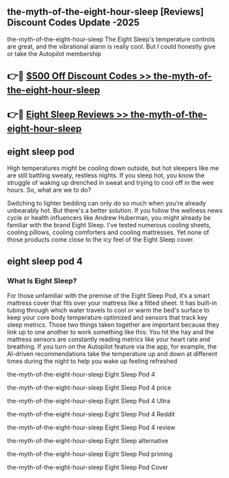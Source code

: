 ## the-myth-of-the-eight-hour-sleep [Reviews​] Discount Codes Update -2025

the-myth-of-the-eight-hour-sleep The Eight Sleep's temperature controls are great, and the vibrational alarm is really cool. But I could honestly give or take the Autopilot membership

## 👉🔴 [$500 Off Discount Codes >> the-myth-of-the-eight-hour-sleep](http://download.freeplayer.one?title=the-myth-of-the-eight-hour-sleep&ref=18-ES)

## 👉🔴 [Eight Sleep Reviews >> the-myth-of-the-eight-hour-sleep](http://download.freeplayer.one?title=the-myth-of-the-eight-hour-sleep&ref=18-ES)

## eight sleep pod

High temperatures might be cooling down outside, but hot sleepers like me are still battling sweaty, restless nights. If you sleep hot, you know the struggle of waking up drenched in sweat and trying to cool off in the wee hours. So, what are we to do?

Switching to lighter bedding can only do so much when you're already unbearably hot. But there's a better solution. If you follow the wellness news cycle or health influencers like Andrew Huberman, you might already be familiar with the brand Eight Sleep. I've tested numerous cooling sheets, cooling pillows, cooling comforters and cooling mattresses. Yet none of those products come close to the icy feel of the Eight Sleep cover.

## eight sleep pod 4

### What Is Eight Sleep?

For those unfamiliar with the premise of the Eight Sleep Pod, it’s a smart mattress cover that fits over your mattress like a fitted sheet. It has built-in tubing through which water travels to cool or warm the bed's surface to keep your core body temperature optimized and sensors that track key sleep metrics. Those two things taken together are important because they link up to one another to work something like this: You hit the hay and the mattress sensors are constantly reading metrics like your heart rate and breathing. If you turn on the Autopilot feature via the app, for example, the AI-driven recommendations take the temperature up and down at different times during the night to help you wake up feeling refreshed

the-myth-of-the-eight-hour-sleep Eight Sleep Pod 4

the-myth-of-the-eight-hour-sleep Eight Sleep Pod 4 price

the-myth-of-the-eight-hour-sleep Eight Sleep Pod 4 Ultra

the-myth-of-the-eight-hour-sleep Eight Sleep Pod 4 Reddit

the-myth-of-the-eight-hour-sleep Eight Sleep Pod 4 review

the-myth-of-the-eight-hour-sleep Eight Sleep alternative

the-myth-of-the-eight-hour-sleep Eight Sleep Pod priming

the-myth-of-the-eight-hour-sleep Eight Sleep Pod Cover